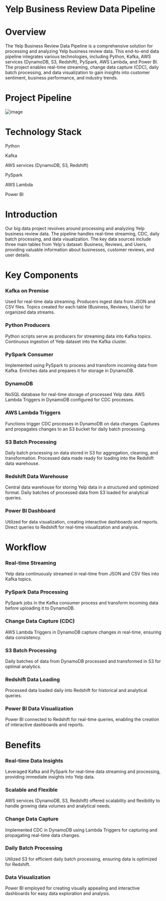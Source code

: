 # Yelp Business Review Data Pipeline

# Overview

The Yelp Business Review Data Pipeline is a comprehensive solution for processing and analyzing Yelp business review data. This end-to-end data pipeline integrates various technologies, including Python, Kafka, AWS services (DynamoDB, S3, Redshift), PySpark, AWS Lambda, and Power BI. The project enables real-time streaming, change data capture (CDC), daily batch processing, and data visualization to gain insights into customer sentiment, business performance, and industry trends.

#   Project Pipeline
![image](https://github.com/YMMSSH/Business_Reviews_Pipeline/assets/55538499/e8ebb426-2fca-4f7c-a8f0-e97696c5463f)




# Technology Stack

Python

Kafka

AWS services (DynamoDB, S3, Redshift)

PySpark

AWS Lambda

Power BI


# Introduction
Our big data project revolves around processing and analyzing Yelp business review data. The pipeline handles real-time streaming, CDC, daily batch processing, and data visualization. The key data sources include three main tables from Yelp's dataset: Business, Reviews, and Users, providing valuable information about businesses, customer reviews, and user details.


# Key Components

### Kafka on Premise

Used for real-time data streaming.
Producers ingest data from JSON and CSV files.
Topics created for each table (Business, Reviews, Users) for organized data streams.

### Python Producers

Python scripts serve as producers for streaming data into Kafka topics.
Continuous ingestion of Yelp dataset into the Kafka cluster.

### PySpark Consumer

Implemented using PySpark to process and transform incoming data from Kafka.
Enriches data and prepares it for storage in DynamoDB.

### DynamoDB

NoSQL database for real-time storage of processed Yelp data.
AWS Lambda Triggers in DynamoDB configured for CDC processes.

### AWS Lambda Triggers

Functions trigger CDC processes in DynamoDB on data changes.
Captures and propagates changes to an S3 bucket for daily batch processing.

### S3 Batch Processing

Daily batch processing on data stored in S3 for aggregation, cleaning, and transformation.
Processed data made ready for loading into the Redshift data warehouse.

### Redshift Data Warehouse

Central data warehouse for storing Yelp data in a structured and optimized format.
Daily batches of processed data from S3 loaded for analytical queries.

### Power BI Dashboard

Utilized for data visualization, creating interactive dashboards and reports.
Direct queries to Redshift for real-time visualization and analysis.

# Workflow

### Real-time Streaming

Yelp data continuously streamed in real-time from JSON and CSV files into Kafka topics.

### PySpark Data Processing

PySpark jobs in the Kafka consumer process and transform incoming data before uploading it to DynamoDB.

### Change Data Capture (CDC)

AWS Lambda Triggers in DynamoDB capture changes in real-time, ensuring data consistency.

### S3 Batch Processing

Daily batches of data from DynamoDB processed and transformed in S3 for optimal analytics.

### Redshift Data Loading

Processed data loaded daily into Redshift for historical and analytical queries.

### Power BI Data Visualization

Power BI connected to Redshift for real-time queries, enabling the creation of interactive dashboards and reports.

# Benefits

### Real-time Data Insights

Leveraged Kafka and PySpark for real-time data streaming and processing, providing immediate insights into Yelp data.

### Scalable and Flexible

AWS services (DynamoDB, S3, Redshift) offered scalability and flexibility to handle growing data volumes and analytical needs.

### Change Data Capture

Implemented CDC in DynamoDB using Lambda Triggers for capturing and propagating real-time data changes.

### Daily Batch Processing

Utilized S3 for efficient daily batch processing, ensuring data is optimized for Redshift.

### Data Visualization

Power BI employed for creating visually appealing and interactive dashboards for easy data exploration and analysis.
